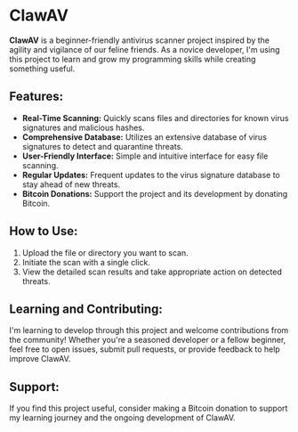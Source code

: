 # ClawAV
**ClawAV** is a beginner-friendly antivirus scanner project inspired by the agility and vigilance of our feline friends. As a novice developer, I'm using this project to learn and grow my programming skills while creating something useful.

## Features:
- **Real-Time Scanning:** Quickly scans files and directories for known virus signatures and malicious hashes.
- **Comprehensive Database:** Utilizes an extensive database of virus signatures to detect and quarantine threats.
- **User-Friendly Interface:** Simple and intuitive interface for easy file scanning.
- **Regular Updates:** Frequent updates to the virus signature database to stay ahead of new threats.
- **Bitcoin Donations:** Support the project and its development by donating Bitcoin.

## How to Use:
1. Upload the file or directory you want to scan.
2. Initiate the scan with a single click.
3. View the detailed scan results and take appropriate action on detected threats.

## Learning and Contributing:
I'm learning to develop through this project and welcome contributions from the community! Whether you're a seasoned developer or a fellow beginner, feel free to open issues, submit pull requests, or provide feedback to help improve ClawAV.

## Support:
If you find this project useful, consider making a Bitcoin donation to support my learning journey and the ongoing development of ClawAV.
